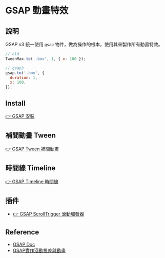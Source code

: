 # GSAP 動畫特效

## 說明
GSAP v3 統一使用 `gsap` 物件，做為操作的根本，使用其來製作所有動畫特效。

```js
// old
TweenMax.to('.box', 1, { x: 100 });

// gsap3
gsap.to('.box', {
  duration: 1,
  x: 100,
});
```

## Install
[👉 GSAP 安裝](/Javascript/gsap-install)

## 補間動畫 Tween
[👉 GSAP Tween 補間動畫](/Javascript/gsap-tween)

## 時間線 Timeline
[👉 GSAP Timeline 時間線](/Javascript/gsap-timeline)


## 插件
- [👉 GSAP ScrollTrigger 滾動觸發器](/Javascript/gsap-scroll-trigger)

## Reference
- [GSAP Doc](https://greensock.com/docs/)
- [GSAP實作滾動視差與動畫](https://sleet-berry-8a9.notion.site/GSAP-ddc5d9cf73b94b6fa16bd0d6a637482b)